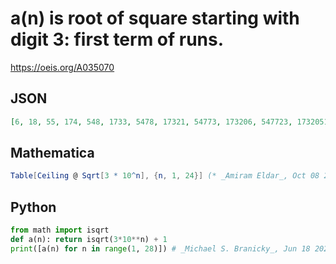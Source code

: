 # a\(n\) is root of square starting with digit 3: first term of runs\.
https://oeis.org/A035070
## JSON
```JSON
[6, 18, 55, 174, 548, 1733, 5478, 17321, 54773, 173206, 547723, 1732051, 5477226, 17320509, 54772256, 173205081, 547722558, 1732050808, 5477225576, 17320508076, 54772255751, 173205080757, 547722557506, 1732050807569, 5477225575052, 17320508075689, 54772255750517]
```
## Mathematica
```Mathematica
Table[Ceiling @ Sqrt[3 * 10^n], {n, 1, 24}] (* _Amiram Eldar_, Oct 08 2019 *)
```
## Python
```Python
from math import isqrt
def a(n): return isqrt(3*10**n) + 1
print([a(n) for n in range(1, 28)]) # _Michael S. Branicky_, Jun 18 2021
```
